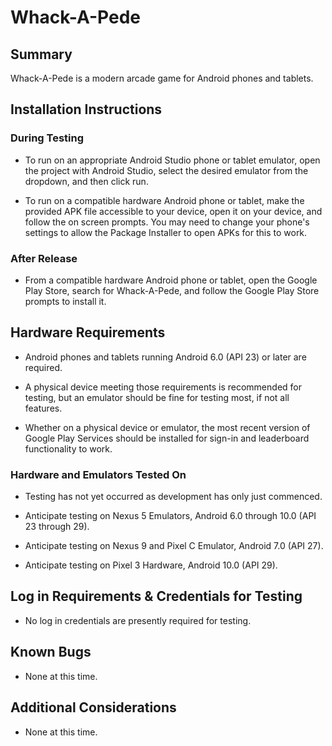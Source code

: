 # Whack-A-Pede

## Summary

Whack-A-Pede is a modern arcade game for Android phones and tablets.

## Installation Instructions

### During Testing

- To run on an appropriate Android Studio phone or tablet emulator, open the project with Android Studio, select the desired emulator from the dropdown, and then click run.

- To run on a compatible hardware Android phone or tablet, make the provided APK file accessible to your device, open it on your device, and follow the on screen prompts.  You may need to change your phone's settings to allow the Package Installer to open APKs for this to work.

### After Release

- From a compatible hardware Android phone or tablet, open the Google Play Store, search for Whack-A-Pede, and follow the Google Play Store prompts to install it.

## Hardware Requirements

- Android phones and tablets running Android 6.0 (API 23) or later are required.

- A physical device meeting those requirements is recommended for testing, but an emulator should be fine for testing most, if not all features.

- Whether on a physical device or emulator, the most recent version of Google Play Services should be installed for sign-in and leaderboard functionality to work.

### Hardware and Emulators Tested On

- Testing has not yet occurred as development has only just commenced.

- Anticipate testing on Nexus 5 Emulators, Android 6.0 through 10.0 (API 23 through 29).

- Anticipate testing on Nexus 9 and Pixel C Emulator, Android 7.0 (API 27).

- Anticipate testing on Pixel 3 Hardware, Android 10.0 (API 29).

## Log in Requirements & Credentials for Testing

- No log in credentials are presently required for testing.

## Known Bugs

- None at this time.

## Additional Considerations

- None at this time.